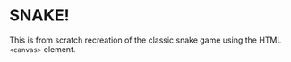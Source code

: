# SNAKE!

This is from scratch recreation of the classic snake game using the HTML `<canvas>` element.
